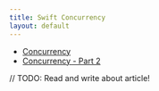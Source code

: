 ```yaml
---
title: Swift Concurrency
layout: default
---
```


- [Concurrency](https://www.uraimo.com/2017/05/07/all-about-concurrency-in-swift-1-the-present/)
- [Concurrency - Part 2](https://www.uraimo.com/2017/07/22/all-about-concurrency-in-swift-2-the-future/)

// TODO: Read and write about article!
